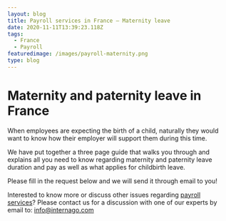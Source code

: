 ```yaml
---
layout: blog
title: Payroll services in France – Maternity leave
date: 2020-11-11T13:39:23.118Z
tags:
  - France
  - Payroll
featuredimage: /images/payroll-maternity.png
type: blog
---
```

# Maternity and paternity leave in France

When employees are expecting the birth of a child, naturally they would want to know how their employer will support them during this time. 

We have put together a three page guide that walks you through and explains all you need to know regarding maternity and paternity leave duration and pay as well as what applies for childbirth leave.

Please fill in the request below and we will send it through email to you!


Interested to know more or discuss other issues regarding [payroll services](https://www.internago.com/payroll-services)? Please contact us for a discussion with one of our experts by email to: [info@internago.com](mailto:info@internago.com)